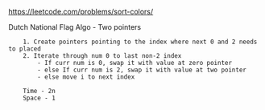 https://leetcode.com/problems/sort-colors/

Dutch National Flag Algo - Two pointers 
        
        1. Create pointers pointing to the index where next 0 and 2 needs to placed
        2. Iterate through num 0 to last non-2 index
            - If curr num is 0, swap it with value at zero pointer
            - else If curr num is 2, swap it with value at two pointer
            - else move i to next index
            
        Time - 2n
        Space - 1
